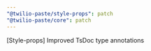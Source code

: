 ```yaml
---
"@twilio-paste/style-props": patch
"@twilio-paste/core": patch
---
```


[Style-props] Improved TsDoc type annotations
